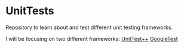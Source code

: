 # UnitTests
Repository to learn about and test different unit testing frameworks.

I will be focusing on two different frameworks:
[UnitTest++](https://github.com/unittest-cpp/unittest-cpp)
[GoogleTest](https://github.com/google/googletest)

